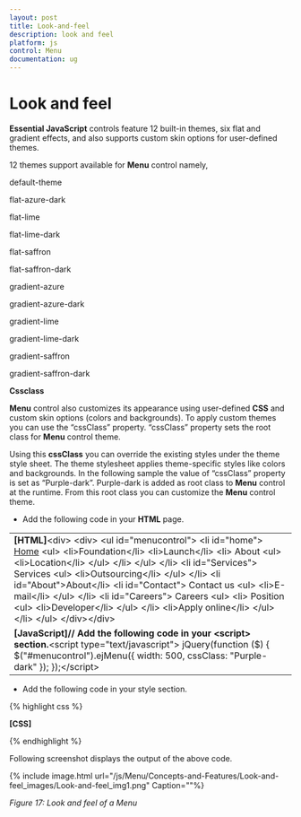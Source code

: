 ```yaml
---
layout: post
title: Look-and-feel
description: look and feel
platform: js
control: Menu
documentation: ug
---
```


# Look and feel

**Essential JavaScript** controls feature 12 built-in themes, six flat and gradient effects, and also supports custom skin options for user-defined themes.

12 themes support available for **Menu** control namely,

default-theme

flat-azure-dark

flat-lime

flat-lime-dark

flat-saffron

flat-saffron-dark

gradient-azure

gradient-azure-dark

gradient-lime

gradient-lime-dark

gradient-saffron

gradient-saffron-dark

**Cssclass**

**Menu** control also customizes its appearance using user-defined **CSS** and custom skin options (colors and backgrounds). To apply custom themes you can use the “cssClass” property. “cssClass” property sets the root class for **Menu** control theme.

Using this **cssClass** you can override the existing styles under the theme style sheet. The theme stylesheet applies theme-specific styles like colors and backgrounds. In the following sample the value of “cssClass” property is set as “Purple-dark”. Purple-dark is added as root class to **Menu** control at the runtime. From this root class you can customize the **Menu** control theme.

* Add the following code in your **HTML** page.



<table>
<tr>
<td>
<b>[HTML]</b>&lt;div&gt;    &lt;div&gt;        &lt;ul id="menucontrol"&gt;            &lt;li id="home"&gt;                <a href="#">Home</a>                &lt;ul&gt;                    &lt;li&gt;<a>Foundation</a>&lt;/li&gt;                    &lt;li&gt;<a>Launch</a>&lt;/li&gt;                    &lt;li&gt;                        <a>About</a>                        &lt;ul&gt;                            &lt;li&gt;<a>Location</a>&lt;/li&gt;                        &lt;/ul&gt;                    &lt;/li&gt;                &lt;/ul&gt;            &lt;/li&gt;            &lt;li id="Services"&gt;                <a>Services</a>                &lt;ul&gt;                    &lt;li&gt;<a>Outsourcing</a>&lt;/li&gt;                &lt;/ul&gt;            &lt;/li&gt;            &lt;li id="About"&gt;<a>About</a>&lt;/li&gt;            &lt;li id="Contact"&gt;                <a>Contact us</a>                &lt;ul&gt;                    &lt;li&gt;<a>E-mail</a>&lt;/li&gt;                &lt;/ul&gt;            &lt;/li&gt;            &lt;li id="Careers"&gt;                <a>Careers</a>                &lt;ul&gt;                    &lt;li&gt;                        <a>Position</a>                        &lt;ul&gt;                            &lt;li&gt;<a>Developer</a>&lt;/li&gt;                        &lt;/ul&gt;                    &lt;/li&gt;                    &lt;li&gt;<a>Apply online</a>&lt;/li&gt;                &lt;/ul&gt;            &lt;/li&gt;        &lt;/ul&gt;    &lt;/div&gt;&lt;/div&gt;</td></tr>
<tr>
<td>
<b>[JavaScript]</b><b>// Add the following code in your &lt;script&gt; section.</b>&lt;script type="text/javascript"&gt;    jQuery(function ($) {        $("#menucontrol").ejMenu({            width: 500,            cssClass: "Purple-dark"        });    });&lt;/script&gt;</td></tr>
</table>


* Add the following code in your style section.

{% highlight css %}

**[CSS]**

<style type="text/css" class="cssStyles">
    .Purple-dark {
        background: pink;
    }

    .Purple-dark.e-horizontal .e-list > a {
            color: #4800ff;
     }
</style>


{% endhighlight %}



Following screenshot displays the output of the above code.

{% include image.html url="/js/Menu/Concepts-and-Features/Look-and-feel_images/Look-and-feel_img1.png" Caption=""%}

_Figure 17: Look and feel of a Menu_

